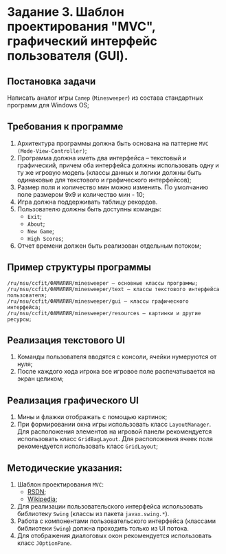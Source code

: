 # Задание 3.  Шаблон проектирования "MVC", графический интерфейс пользователя (GUI).

## Постановка задачи

Написать аналог игры `Сапер` (`Minesweeper`) из состава стандартных программ для Windows OS;

## Требования к программе


1. Архитектура программы должна быть основана на паттерне `MVC (Mode-View-Controller)`;
2. Программа должна иметь два интерфейса – текстовый и графический,
причем оба интерфейса должны использовать одну и ту же игровую модель
(классы данных и логики должны быть одинаковые для текстового и графического интерфейсов);
3. Размер поля и количество мин можно изменить. По умолчанию поле размером $9x9$ и
   количество мин - 10;
4. Игра должна поддерживать таблицу рекордов.
5. Пользователю должны быть доступны команды: 
   + `Exit`;
   + `About`;
   + `New Game`;
   + `High Scores`;
6. Отчет времени должен быть реализован отдельным потоком;

## Пример структуры программы

```
/ru/nsu/ccfit/ФАМИЛИЯ/minesweeper – основные классы программы;
/ru/nsu/ccfit/ФАМИЛИЯ/minesweeper/text – классы текстового интерфейса пользователя;
/ru/nsu/ccfit/ФАМИЛИЯ/minesweeper/gui – классы графического интерфейса;
/ru/nsu/ccfit/ФАМИЛИЯ/minesweeper/resources – картинки и другие ресурсы;
```

## Реализация текстового UI

1. Команды пользователя вводятся с консоли, ячейки нумеруются от нуля;
2. После каждого хода игрока все игровое поле распечатывается на экран целиком;
   
## Реализация графического UI

1. Мины и флажки отображать с помощью картинок;
2. При формировании окна игры использовать класс `LayoutManager`. 
Для расположения элементов на игровой панели рекомендуется использовать класс `GridBagLayout`. 
Для расположения ячеек поля рекомендуется использовать класс `GridLayout`;

## Методические указания:

1. Шаблон проектирования `MVC`:
   + [RSDN](http://rsdn.ru/article/patterns/generic-mvc.xml);
   + [Wikipedia](http://ru.wikipedia.org/wiki/Model-View-Controller);
2. Для реализации пользовательского интерфейса использовать библиотеку `Swing` (классы из пакета `javax.swing.*`).
3. Работа с компонентами пользовательского интерфейса (классами библиотеки `Swing`) должна проходить только из UI потока.
4. Для отображения диалоговых окон рекомендуется использовать класс `JOptionPane`.
